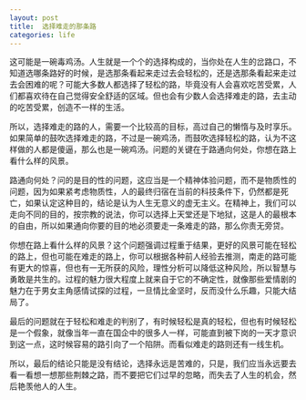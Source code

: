 ```yaml
---
layout: post
title:  选择难走的那条路
categories: life
---
```


这可能是一碗毒鸡汤。人生就是一个个的选择构成的，当你处在人生的岔路口，不知道选哪条路好的时候，是选那条看起来走过去会轻松的，还是选那条看起来走过去会困难的呢？可能大多数人都选择了轻松的路，毕竟没有人会喜欢吃苦受累，人们都喜欢待在自己觉得安全舒适的区域。但也会有少数人会选择难走的路，去主动的吃苦受累，创造不一样的生活。

所以，选择难走的路的人，需要一个比较高的目标，高过自己的懒惰与及时享乐。如果简单的鼓吹选择难走的路，不过是一碗鸡汤，而鼓吹选择轻松的路，认为不这样做的人都是傻逼，那么也是一碗鸡汤。问题的关键在于路通向何处，你想在路上看什么样的风景。

路通向何处？问的是目的性的问题，这应当是一个精神体验问题，而不是物质性的问题，因为如果紧考虑物质性，人的最终归宿在当前的科技条件下，仍然都是死亡，如果认定这种目的，结论是认为人生无意义的虚无主义。在精神上，我们可以走向不同的目的，按宗教的说法，你可以选择上天堂还是下地狱，这是人的最根本的自由，所以如果通向你要的目的地必须要走一条难走的路，那么你责无旁贷。

你想在路上看什么样的风景？这个问题强调过程重于结果，更好的风景可能在轻松的路上，但也可能在难走的路上，你可以根据各种前人经验去推测，南走的路可能有更大的惊喜，但也有一无所获的风险，理性分析可以降低这种风险，所以智慧与勇敢是共生的。过程的魅力很大程度上就来自于它的不确定性，就像那些爱情剧的魅力在于男女主角感情试探的过程，一旦情比金坚时，反而没什么乐趣，只能大结局了。

最后的问题就在于轻松和难走的判别了，有时候轻松是真的轻松，但也有时候轻松是一个假象，就像当年一直在国企中的很多人一样，可能直到被下岗的一天才意识到这一点，这时候容易的路引向了一个陷阱。而看似难走的路则还有一线生机。

所以，最后的结论只能是没有结论，选择永远是苦难的，只是，我们应当永远要去看一看想一想那些荆棘之路，而不要把它们过早的忽略，而失去了人生的机会，然后艳羡他人的人生。
